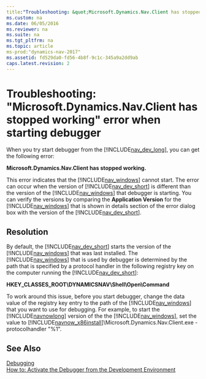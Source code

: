 ```yaml
---
title:"Troubleshooting: &quot;Microsoft.Dynamics.Nav.Client has stopped working&quot; error when starting debugger"
ms.custom: na
ms.date: 06/05/2016
ms.reviewer: na
ms.suite: na
ms.tgt_pltfrm: na
ms.topic: article
ms-prod:"dynamics-nav-2017"
ms.assetid: fd529da0-fd56-4b8f-9c1c-345a9a2dd9ab
caps.latest.revision: 2
---
```

# Troubleshooting: &quot;Microsoft.Dynamics.Nav.Client has stopped working&quot; error when starting debugger
When you try start debugger from the [!INCLUDE[nav_dev_long](includes/nav_dev_long_md.md)], you can get the following error:  
  
 **Microsoft.Dynamics.Nav.Client has stopped working.**  
  
 This error indicates that the [!INCLUDE[nav_windows](includes/nav_windows_md.md)] cannot start. The error can occur when the version of [!INCLUDE[nav_dev_short](includes/nav_dev_short_md.md)] is different than the version of the [!INCLUDE[nav_windows](includes/nav_windows_md.md)] that debugger is starting. You can verify the versions by comparing the **Application Version** for the [!INCLUDE[nav_windows](includes/nav_windows_md.md)] that is shown in details section of the error dialog box with the version of the [!INCLUDE[nav_dev_short](includes/nav_dev_short_md.md)].  
  
## Resolution  
 By default, the [!INCLUDE[nav_dev_short](includes/nav_dev_short_md.md)] starts the version of the [!INCLUDE[nav_windows](includes/nav_windows_md.md)] that was last installed. The [!INCLUDE[nav_windows](includes/nav_windows_md.md)] that is used by debugger is determined by the path that is specified by a protocol handler in the following registry key on the computer running the [!INCLUDE[nav_dev_short](includes/nav_dev_short_md.md)]:  
  
 **HKEY\_CLASSES\_ROOT\\DYNAMICSNAV\\Shell\\Open\\Command**  
  
 To work around this issue, before you start debugger, change the data value of the registry key entry to the path of the [!INCLUDE[nav_windows](includes/nav_windows_md.md)] that you want to use for debugging. For example, to start the [!INCLUDE[navnowlong](includes/navnowlong_md.md)] version of the the [!INCLUDE[nav_windows](includes/nav_windows_md.md)], set the value to [!INCLUDE[navnow_x86install](includes/navnow_x86install_md.md)]\\Microsoft.Dynamics.Nav.Client.exe \-protocolhandler "%1".  
  
## See Also  
 [Debugging](Debugging.md)   
 [How to: Activate the Debugger from the Development Environment](../Topic/How%20to:%20Activate%20the%20Debugger%20from%20the%20Development%20Environment.md)